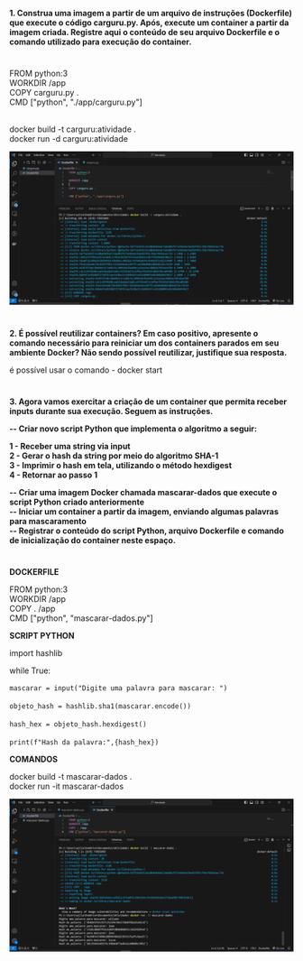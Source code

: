 **1. Construa uma imagem a partir de um arquivo de instruções (Dockerfile) que execute o código carguru.py. Após, execute um container a partir da imagem criada. Registre aqui o conteúdo de seu arquivo Dockerfile e o comando utilizado para execução do container.**

#

FROM python:3<br>
WORKDIR /app<br>
COPY carguru.py .<br>
CMD ["python", "./app/carguru.py"]<br>
<br>

docker build -t carguru:atividade .<br>
docker run -d carguru:atividade

![Imagem do Dockerfile](<Atividade carguru.png>)

#

**2. É possível reutilizar containers? Em caso positivo, apresente o comando necessário para reiniciar um dos containers parados em seu ambiente Docker? Não sendo possível reutilizar, justifique sua resposta.**

é possível usar o comando - docker start <container>

#


**3. Agora vamos exercitar a criação de um container que permita receber inputs durante sua execução. Seguem as instruções.**

**-- Criar novo script Python que implementa o algoritmo a seguir:**<br>

**1 - Receber uma string via input**<br>
**2 - Gerar o hash  da string por meio do algoritmo SHA-1**<br>
**3 - Imprimir o hash em tela, utilizando o método hexdigest**<br>
**4 - Retornar ao passo 1**<br>

**-- Criar uma imagem Docker chamada mascarar-dados que execute o script Python criado anteriormente**<br>
**--  Iniciar um container a partir da imagem, enviando algumas palavras para mascaramento**<br>
**-- Registrar o conteúdo do script Python, arquivo Dockerfile e comando de inicialização do container neste espaço.**<br>

#

**DOCKERFILE**

FROM python:3<br>
WORKDIR /app<br>
COPY . /app<br>
CMD ["python", "mascarar-dados.py"]<br>

**SCRIPT PYTHON**

import hashlib

while True:

    mascarar = input("Digite uma palavra para mascarar: ")

    objeto_hash = hashlib.sha1(mascarar.encode())

    hash_hex = objeto_hash.hexdigest()

    print(f"Hash da palavra:",{hash_hex})

**COMANDOS**

docker build -t mascarar-dados .<br>
docker run -it mascarar-dados<br>

![Imagem da Atividade mascarar-dados](<Atividade mascarar-dados.png>)

#
